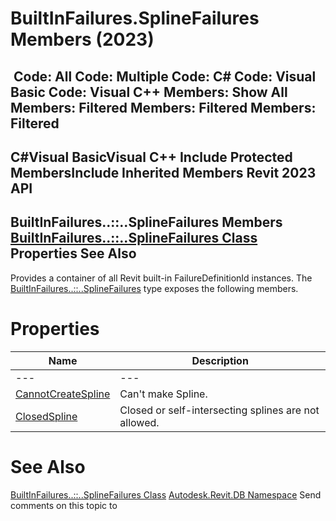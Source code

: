 # BuiltInFailures.SplineFailures Members (2023)

﻿
 Code: All Code: Multiple Code: C# Code: Visual Basic Code: Visual C++  Members: Show All Members: Filtered Members: Filtered Members: Filtered   
---  
C#Visual BasicVisual C++
Include Protected MembersInclude Inherited Members
Revit 2023 API  
---  
BuiltInFailures..::..SplineFailures Members  
[BuiltInFailures..::..SplineFailures Class](e88537cf-2462-ba91-30de-b02885663425.md "BuiltInFailures.SplineFailures Class") Properties See Also  
---  
Provides a container of all Revit built-in FailureDefinitionId instances.
The [BuiltInFailures..::..SplineFailures](e88537cf-2462-ba91-30de-b02885663425.md "BuiltInFailures.SplineFailures Class") type exposes the following members.
# Properties
| Name | Description |
| --- | --- |
| --- | --- | --- |
| [CannotCreateSpline](ffd4fb7b-2c5f-aaf3-4344-898ab488a237.md "CannotCreateSpline Property") | Can't make Spline. |
| [ClosedSpline](0f8f6b8e-3e70-4d39-0072-48032db39c96.md "ClosedSpline Property") | Closed or self-intersecting splines are not allowed. |

# See Also
[BuiltInFailures..::..SplineFailures Class](e88537cf-2462-ba91-30de-b02885663425.md "BuiltInFailures.SplineFailures Class")
[Autodesk.Revit.DB Namespace](87546ba7-461b-c646-cbb1-2cb8f5bff8b2.md "Autodesk.Revit.DB Namespace")
Send comments on this topic to 